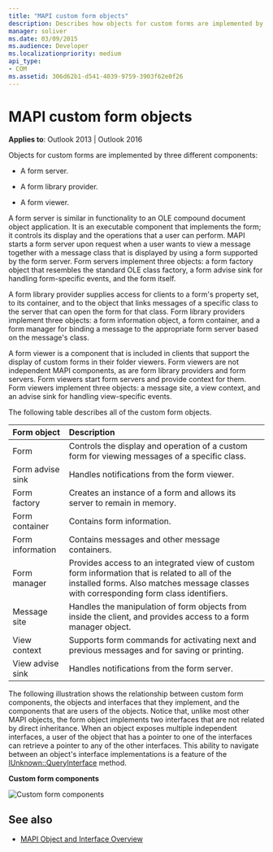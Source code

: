 ```yaml
---
title: "MAPI custom form objects"
description: Describes how objects for custom forms are implemented by three different components; form server, form library provider, and form viewer.
manager: soliver
ms.date: 03/09/2015
ms.audience: Developer
ms.localizationpriority: medium
api_type:
- COM
ms.assetid: 306d62b1-d541-4039-9759-3903f62e0f26
---
```


# MAPI custom form objects
  
**Applies to**: Outlook 2013 | Outlook 2016 
  
Objects for custom forms are implemented by three different components:
  
- A form server.
    
- A form library provider.
    
- A form viewer.
    
A form server is similar in functionality to an OLE compound document object application. It is an executable component that implements the form; it controls its display and the operations that a user can perform. MAPI starts a form server upon request when a user wants to view a message together with a message class that is displayed by using a form supported by the form server. Form servers implement three objects: a form factory object that resembles the standard OLE class factory, a form advise sink for handling form-specific events, and the form itself. 
  
A form library provider supplies access for clients to a form's property set, to its container, and to the object that links messages of a specific class to the server that can open the form for that class. Form library providers implement three objects: a form information object, a form container, and a form manager for binding a message to the appropriate form server based on the message's class.
  
A form viewer is a component that is included in clients that support the display of custom forms in their folder viewers. Form viewers are not independent MAPI components, as are form library providers and form servers. Form viewers start form servers and provide context for them. Form viewers implement three objects: a message site, a view context, and an advise sink for handling view-specific events.
  
The following table describes all of the custom form objects. 
  
|**Form object**|**Description**|
|:-----|:-----|
|Form  <br/> |Controls the display and operation of a custom form for viewing messages of a specific class. |
|Form advise sink  <br/> |Handles notifications from the form viewer. |
|Form factory  <br/> |Creates an instance of a form and allows its server to remain in memory. |
|Form container  <br/> |Contains form information. |
|Form information  <br/> |Contains messages and other message containers. |
|Form manager  <br/> |Provides access to an integrated view of custom form information that is related to all of the installed forms. Also matches message classes with corresponding form class identifiers. |
|Message site  <br/> |Handles the manipulation of form objects from inside the client, and provides access to a form manager object. |
|View context  <br/> |Supports form commands for activating next and previous messages and for saving or printing. |
|View advise sink  <br/> |Handles notifications from the form server. |
   
The following illustration shows the relationship between custom form components, the objects and interfaces that they implement, and the components that are users of the objects. Notice that, unlike most other MAPI objects, the form object implements two interfaces that are not related by direct inheritance. When an object exposes multiple independent interfaces, a user of the object that has a pointer to one of the interfaces can retrieve a pointer to any of the other interfaces. This ability to navigate between an object's interface implementations is a feature of the [IUnknown::QueryInterface](https://msdn.microsoft.com/library/54d5ff80-18db-43f2-b636-f93ac053146d%28Office.15%29.aspx) method. 
  
**Custom form components**
  
![Custom form components](media/amapi_67.gif "Custom form components")
  
## See also

- [MAPI Object and Interface Overview](mapi-object-and-interface-overview.md)

